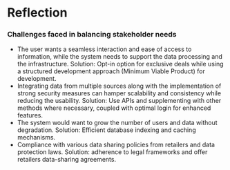 # Reflection

### Challenges faced in balancing stakeholder needs

* The user wants a seamless interaction and ease of access to information, while the system needs to support the data processing and the infrastructure.
Solution: Opt-in option for exclusive deals while using a structured development approach (Minimum Viable Product) for development.
* Integrating data from multiple sources along with the implementation of strong security measures can hamper scalability and consistency while reducing the usability.
Solution: Use APIs and supplementing with other methods where necessary, coupled with optimal login for enhanced features.
* The system would want to grow the number of users and data without degradation.
Solution: Efficient database indexing and caching mechanisms.
* Compliance with various data sharing policies from retailers and data protection laws.
Solution: adherence to legal frameworks and offer retailers data-sharing agreements.
